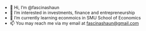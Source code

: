 - 👋 Hi, I’m @fascinashaun
- 👀 I’m interested in investments, finance and entrepreneurship
- 🌱 I’m currently learning econmoics in SMU School of Economics
- 📫 You may reach me via my email at fascinashaun@gmail.com

<!---
fascinashaun/fascinashaun is a ✨ special ✨ repository because its `README.md` (this file) appears on your GitHub profile.
You can click the Preview link to take a look at your changes.
--->
